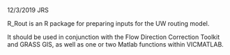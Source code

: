 12/3/2019 JRS

R_Rout is an R package for preparing inputs for the UW routing model.

It should be used in conjunction with the Flow Direction Correction Toolkit and GRASS GIS, as well as one or two Matlab functions within VICMATLAB.